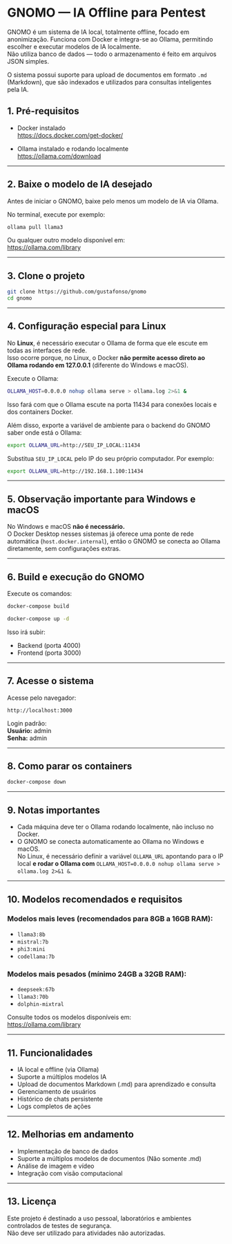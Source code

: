 # GNOMO — IA Offline para Pentest

GNOMO é um sistema de IA local, totalmente offline, focado em anonimização.
Funciona com Docker e integra-se ao Ollama, permitindo escolher e executar modelos de IA localmente.  
Não utiliza banco de dados — todo o armazenamento é feito em arquivos JSON simples.

O sistema possui suporte para upload de documentos em formato `.md` (Markdown), que são indexados e utilizados para consultas inteligentes pela IA.

## 1. Pré-requisitos

- Docker instalado  
  https://docs.docker.com/get-docker/

- Ollama instalado e rodando localmente  
  https://ollama.com/download

---

## 2. Baixe o modelo de IA desejado

Antes de iniciar o GNOMO, baixe pelo menos um modelo de IA via Ollama.

No terminal, execute por exemplo:

```bash
ollama pull llama3
```

Ou qualquer outro modelo disponível em:  
https://ollama.com/library

---

## 3. Clone o projeto

```bash
git clone https://github.com/gustafonso/gnomo
cd gnomo
```

---

## 4. Configuração especial para Linux

No **Linux**, é necessário executar o Ollama de forma que ele escute em todas as interfaces de rede.  
Isso ocorre porque, no Linux, o Docker **não permite acesso direto ao Ollama rodando em 127.0.0.1** (diferente do Windows e macOS).

Execute o Ollama:

```bash
OLLAMA_HOST=0.0.0.0 nohup ollama serve > ollama.log 2>&1 &
```

Isso fará com que o Ollama escute na porta 11434 para conexões locais e dos containers Docker.

Além disso, exporte a variável de ambiente para o backend do GNOMO saber onde está o Ollama:

```bash
export OLLAMA_URL=http://SEU_IP_LOCAL:11434
```

Substitua `SEU_IP_LOCAL` pelo IP do seu próprio computador. Por exemplo:

```bash
export OLLAMA_URL=http://192.168.1.100:11434
```

---

## 5. Observação importante para Windows e macOS

No Windows e macOS **não é necessário.**  
O Docker Desktop nesses sistemas já oferece uma ponte de rede automática (`host.docker.internal`), então o GNOMO se conecta ao Ollama diretamente, sem configurações extras.

---

## 6. Build e execução do GNOMO

Execute os comandos:

```bash
docker-compose build
```

```bash
docker-compose up -d
```

Isso irá subir:

- Backend (porta 4000)
- Frontend (porta 3000)

---

## 7. Acesse o sistema

Acesse pelo navegador:

```
http://localhost:3000
```

Login padrão:  
**Usuário:** admin  
**Senha:** admin

---

## 8. Como parar os containers

```bash
docker-compose down
```

---

## 9. Notas importantes

- Cada máquina deve ter o Ollama rodando localmente, não incluso no Docker.
- O GNOMO se conecta automaticamente ao Ollama no Windows e macOS.  
No Linux, é necessário definir a variável `OLLAMA_URL` apontando para o IP local **e rodar o Ollama com** `OLLAMA_HOST=0.0.0.0 nohup ollama serve > ollama.log 2>&1 &`.

---

## 10. Modelos recomendados e requisitos

### Modelos mais leves (recomendados para 8GB a 16GB RAM):
- `llama3:8b`
- `mistral:7b`
- `phi3:mini`
- `codellama:7b`

### Modelos mais pesados (mínimo 24GB a 32GB RAM):
- `deepseek:67b`
- `llama3:70b`
- `dolphin-mixtral`

Consulte todos os modelos disponíveis em:  
https://ollama.com/library

---

## 11. Funcionalidades

- IA local e offline (via Ollama)
- Suporte a múltiplos modelos IA
- Upload de documentos Markdown (.md) para aprendizado e consulta
- Gerenciamento de usuários
- Histórico de chats persistente
- Logs completos de ações

---

## 12. Melhorias em andamento

- Implementação de banco de dados
- Suporte a múltiplos modelos de documentos (Não somente .md)
- Análise de imagem e vídeo
- Integração com visão computacional

---

## 13. Licença

Este projeto é destinado a uso pessoal, laboratórios e ambientes controlados de testes de segurança.  
Não deve ser utilizado para atividades não autorizadas.